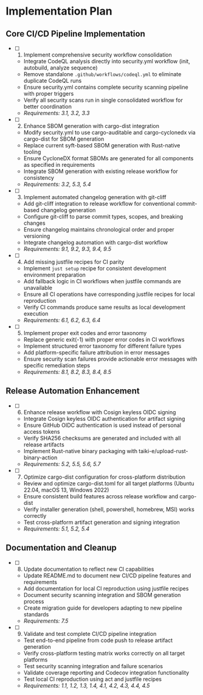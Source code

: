 # Implementation Plan

## Core CI/CD Pipeline Implementation

- [ ] 1. Implement comprehensive security workflow consolidation

  - Integrate CodeQL analysis directly into security.yml workflow (init, autobuild, analyze sequence)
  - Remove standalone `.github/workflows/codeql.yml` to eliminate duplicate CodeQL runs
  - Ensure security.yml contains complete security scanning pipeline with proper triggers
  - Verify all security scans run in single consolidated workflow for better coordination
  - _Requirements: 3.1, 3.2, 3.3_

- [ ] 2. Enhance SBOM generation with cargo-dist integration

  - Modify security.yml to use cargo-auditable and cargo-cyclonedx via cargo-dist for SBOM generation
  - Replace current syft-based SBOM generation with Rust-native tooling
  - Ensure CycloneDX format SBOMs are generated for all components as specified in requirements
  - Integrate SBOM generation with existing release workflow for consistency
  - _Requirements: 3.2, 5.3, 5.4_

- [ ] 3. Implement automated changelog generation with git-cliff

  - Add git-cliff integration to release workflow for conventional commit-based changelog generation
  - Configure git-cliff to parse commit types, scopes, and breaking changes
  - Ensure changelog maintains chronological order and proper versioning
  - Integrate changelog automation with cargo-dist workflow
  - _Requirements: 9.1, 9.2, 9.3, 9.4, 9.5_

- [ ] 4. Add missing justfile recipes for CI parity

  - Implement `just setup` recipe for consistent development environment preparation
  - Add fallback logic in CI workflows when justfile commands are unavailable
  - Ensure all CI operations have corresponding justfile recipes for local reproduction
  - Verify CI commands produce same results as local development execution
  - _Requirements: 6.1, 6.2, 6.3, 6.4_

- [ ] 5. Implement proper exit codes and error taxonomy

  - Replace generic exit(-1) with proper error codes in CI workflows
  - Implement structured error taxonomy for different failure types
  - Add platform-specific failure attribution in error messages
  - Ensure security scan failures provide actionable error messages with specific remediation steps
  - _Requirements: 8.1, 8.2, 8.3, 8.4, 8.5_

## Release Automation Enhancement

- [ ] 6. Enhance release workflow with Cosign keyless OIDC signing

  - Integrate Cosign keyless OIDC authentication for artifact signing
  - Ensure GitHub OIDC authentication is used instead of personal access tokens
  - Verify SHA256 checksums are generated and included with all release artifacts
  - Implement Rust-native binary packaging with taiki-e/upload-rust-binary-action
  - _Requirements: 5.2, 5.5, 5.6, 5.7_

- [ ] 7. Optimize cargo-dist configuration for cross-platform distribution

  - Review and optimize cargo-dist.toml for all target platforms (Ubuntu 22.04, macOS 13, Windows 2022)
  - Ensure consistent build features across release workflow and cargo-dist
  - Verify installer generation (shell, powershell, homebrew, MSI) works correctly
  - Test cross-platform artifact generation and signing integration
  - _Requirements: 5.1, 5.2, 5.4_

## Documentation and Cleanup

- [ ] 8. Update documentation to reflect new CI capabilities

  - Update README.md to document new CI/CD pipeline features and requirements
  - Add documentation for local CI reproduction using justfile recipes
  - Document security scanning integration and SBOM generation process
  - Create migration guide for developers adapting to new pipeline standards
  - _Requirements: 7.5_

- [ ] 9. Validate and test complete CI/CD pipeline integration

  - Test end-to-end pipeline from code push to release artifact generation
  - Verify cross-platform testing matrix works correctly on all target platforms
  - Test security scanning integration and failure scenarios
  - Validate coverage reporting and Codecov integration functionality
  - Test local CI reproduction using act and justfile recipes
  - _Requirements: 1.1, 1.2, 1.3, 1.4, 4.1, 4.2, 4.3, 4.4, 4.5_
